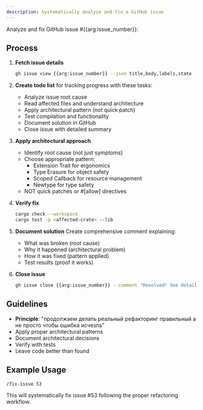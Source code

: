 ```yaml
---
description: Systematically analyze and fix a GitHub issue
---
```


Analyze and fix GitHub issue #{{arg:issue_number}}:

## Process

1. **Fetch issue details**
   ```bash
   gh issue view {{arg:issue_number}} --json title,body,labels,state
   ```

2. **Create todo list** for tracking progress with these tasks:
   - Analyze issue root cause
   - Read affected files and understand architecture
   - Apply architectural pattern (not quick patch)
   - Test compilation and functionality
   - Document solution in GitHub
   - Close issue with detailed summary

3. **Apply architectural approach**
   - Identify root cause (not just symptoms)
   - Choose appropriate pattern:
     * Extension Trait for ergonomics
     * Type Erasure for object safety
     * Scoped Callback for resource management
     * Newtype for type safety
   - NOT quick patches or #[allow] directives

4. **Verify fix**
   ```bash
   cargo check --workspace
   cargo test -p <affected-crate> --lib
   ```

5. **Document solution**
   Create comprehensive comment explaining:
   - What was broken (root cause)
   - Why it happened (architectural problem)
   - How it was fixed (pattern applied)
   - Test results (proof it works)

6. **Close issue**
   ```bash
   gh issue close {{arg:issue_number}} --comment "Resolved! See details above."
   ```

## Guidelines

- **Principle**: "продолжаем делать реальный рефакторинг правильный а не просто чтобы ошибка исчезла"
- Apply proper architectural patterns
- Document architectural decisions
- Verify with tests
- Leave code better than found

## Example Usage

```
/fix-issue 53
```

This will systematically fix issue #53 following the proper refactoring workflow.
